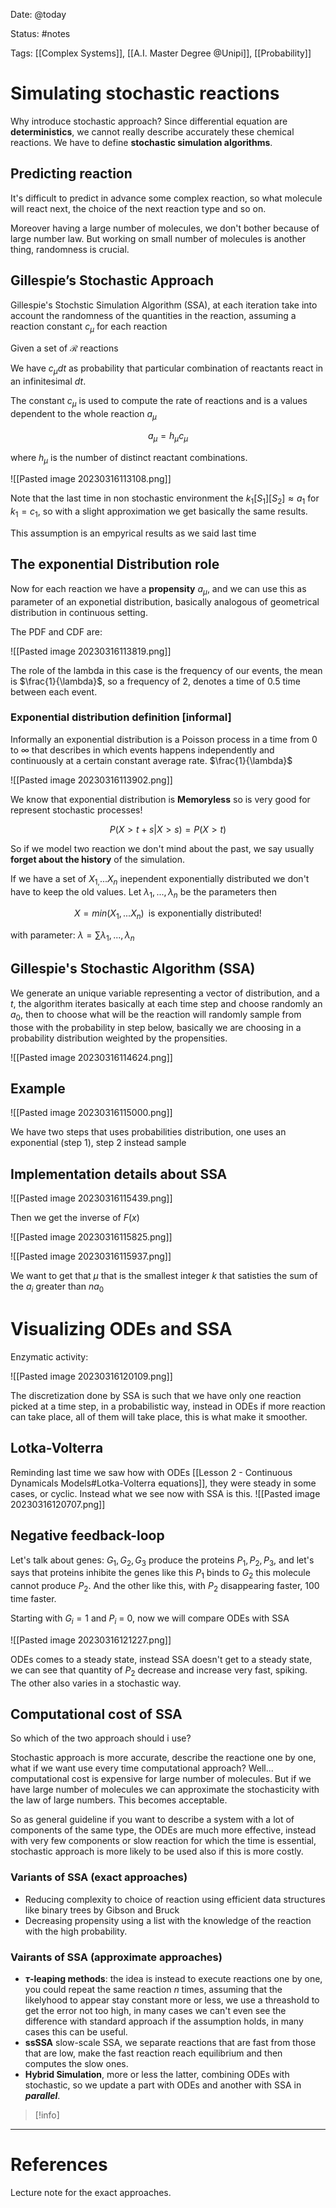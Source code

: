 Date: @today

Status: #notes

Tags: [[Complex Systems]], [[A.I. Master Degree @Unipi]], [[Probability]]

# Simulating stochastic reactions

Why introduce stochastic approach? Since differential equation are **deterministics**, we cannot really describe accurately these chemical reactions. We have to define **stochastic simulation algorithms**.

## Predicting reaction

It's difficult to predict in advance some complex reaction, so what molecule will react next, the choice of the next reaction type and so on.

Moreover having a large number of molecules, we don't bother because of large number law. But working on small number of molecules is another thing, randomness is crucial.

## Gillespie’s Stochastic Approach

Gillespie's Stochstic Simulation Algorithm (SSA), at each iteration take into account the randomness of the quantities in the reaction, assuming a reaction constant $c_\mu$ for each reaction

Given a set of $\mathcal{R}$ reactions

We have $c_{\mu}dt$ as probability that particular combination of reactants react in an infinitesimal $dt$.

The constant $c_{\mu}$ is used to compute the rate of reactions and is a values dependent to the whole reaction $a_\mu$

$$
a_{\mu}= h_{\mu}c_\mu
$$

where $h_{\mu}$ is the number of distinct reactant combinations.




![[Pasted image 20230316113108.png]]


Note that the last time in non stochastic environment the $k_1[S_1][S_{2}]\approx a_1$ for $k_{1}= c_1$, so with a slight approximation we get basically the same results.

This assumption is an empyrical results as we said last time

## The exponential Distribution role

Now for each reaction we have a **propensity** $a_\mu$, and we can use this as parameter of an exponetial distribution, basically analogous of geometrical distribution in continuous setting. 

The PDF and CDF are:

![[Pasted image 20230316113819.png]]

The role of the lambda in this case is the frequency of our events, the mean is $\frac{1}{\lambda}$, so a frequency of $2$, denotes a time of $0.5$ time between each event.

### Exponential distribution definition [informal]

Informally an exponential distribution is a Poisson process in a time from 0 to $\infty$ that describes in which events happens independently and continuously at a certain constant average rate. $\frac{1}{\lambda}$

![[Pasted image 20230316113902.png]]


We know that exponential distribution is **Memoryless** so is very good for represent stochastic processes!

$$
P(X > t + s | X > s) = P(X > t)
$$

So if we model two reaction we don't mind about the past, we say usually **forget about the history** of the simulation.

If we have a set of $X_{1,}...X_{n}$ inependent exponentially distributed we don't have to keep the old values. Let $\lambda_1,...,\lambda_n$ be the parameters then

$$
X = min(X_{1},...X_{n}) \;\; \text{is exponentially distributed!}
$$

with parameter: $\lambda = \sum\limits\lambda_{1}, ..., \lambda_{n}$


## Gillespie's Stochastic Algorithm (SSA)


We generate an unique variable representing a vector of distribution, and a $t$, the algorithm iterates basically at each time step and choose randomly an $a_0$,
 then to choose what will be the reaction will randomly sample from those with the probability in step below, basically we are choosing in a probability distribution weighted by the propensities.

![[Pasted image 20230316114624.png]]

## Example

![[Pasted image 20230316115000.png]]

We have two steps that uses probabilities distribution, one uses an exponential (step 1), step 2 instead sample

## Implementation details about SSA

![[Pasted image 20230316115439.png]]


Then we get the inverse of $F(x)$

![[Pasted image 20230316115825.png]]


![[Pasted image 20230316115937.png]]

We want to get that $\mu$ that is the smallest integer $k$ that satisties the sum of the $a_i$ greater than $na_0$

# Visualizing ODEs and SSA

Enzymatic activity:

![[Pasted image 20230316120109.png]]


The discretization done by SSA is such that we have only one reaction picked at a time step, in a probabilistic way, instead in ODEs if more reaction can take place, all of them will take place, this is what make it smoother.


## Lotka-Volterra

Reminding last time we saw how with ODEs [[Lesson 2 - Continuous Dynamicals Models#Lotka-Volterra equations]], they were steady in some cases, or cyclic. Instead what we see now with SSA is this.
![[Pasted image 20230316120707.png]]

## Negative feedback-loop

Let's talk about genes: $G_{1},G_{2},G_{3}$ produce the proteins $P_{1}, P_{2}, P_{3}$, and let's says that proteins inhibite the genes like this $P_1$ binds to $G_2$ this molecule cannot produce $P_2$. And the other like this, with $P_2$ disappearing faster, 100 time faster.

Starting with $G_{i}=1$ and $P_i$ = 0, now we will compare ODEs with SSA

![[Pasted image 20230316121227.png]]

ODEs comes to a steady state, instead SSA doesn't get to a steady state, we can see that quantity of $P_2$ decrease and increase very fast, spiking. The other also varies in a stochastic way.

## Computational cost of SSA

So which of the two approach should i use? 

Stochastic approach is more accurate, describe the reactione one by one, what if we want use every time computational approach?
Well... computational cost is expensive for large number of molecules. But if we have large number of molecules we can approximate the stochasticity with the law of large numbers. This becomes acceptable. 

So as general guideline if you want to describe a system with a lot of components of the same type, the ODEs are much more effective, instead with very few components or slow reaction for which the time is essential, stochastic approach is more likely to be used also if this is more costly.

### Variants of SSA (exact approaches)

- Reducing complexity to choice of reaction using efficient data structures like binary trees by Gibson and Bruck
- Decreasing propensity using a list with the knowledge of the reaction with the high probability.

### Vairants of SSA (approximate approaches)

- **$\tau$-leaping methods**: the idea is instead to execute reactions one by one, you could repeat the same reaction $n$ times, assuming that the likelyhood to appear stay constant more or less, we use a threashold to get the error not too high, in many cases we can't even see the difference with standard approach if the assumption holds, in many cases this can be useful.
- **ssSSA** slow-scale SSA, we separate reactions that are fast from those that are low, make the fast reaction reach equilibrium and then computes the slow ones.
- **Hybrid Simulation**, more or less the latter, combining ODEs with stochastic, so we update a part with ODEs and another with SSA in ***parallel***.






>[!info]
> 






---
# References

Lecture note for the exact approaches.

